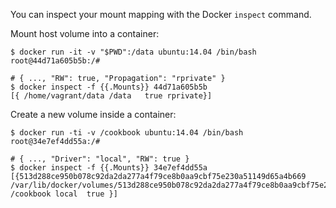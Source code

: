 You can inspect your mount mapping with the Docker `inspect` command.

Mount host volume into a container:
```shell
$ docker run -it -v "$PWD":/data ubuntu:14.04 /bin/bash
root@44d71a605b5b:/#

# { ..., "RW": true, "Propagation": "rprivate" }
$ docker inspect -f {{.Mounts}} 44d71a605b5b 
[{ /home/vagrant/data /data   true rprivate}]
```

Create a new volume inside a container:
```shell
$ docker run -ti -v /cookbook ubuntu:14.04 /bin/bash
root@34e7ef4dd55a:/#

# { ..., "Driver": "local", "RW": true }
$ docker inspect -f {{.Mounts}} 34e7ef4dd55a
[{513d288ce950b078c92da2da277a4f79ce8b0aa9cbf75e230a51149d65a4b669 /var/lib/docker/volumes/513d288ce950b078c92da2da277a4f79ce8b0aa9cbf75e230a51149d65a4b669/_data /cookbook local  true }]
```
